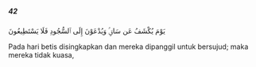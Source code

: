 ##### 42

<span class="ayah">يَوْمَ يُكْشَفُ عَن سَاقٍۢ وَيُدْعَوْنَ إِلَى ٱلسُّجُودِ فَلَا يَسْتَطِيعُونَ</span>

<span class="ayah_translation">Pada hari betis disingkapkan dan mereka dipanggil untuk bersujud; maka mereka tidak kuasa,</span>
